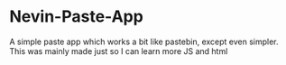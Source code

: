 # Nevin-Paste-App

A simple paste app which works a bit like pastebin, except even simpler.
This was mainly made just so I can learn more JS and html
